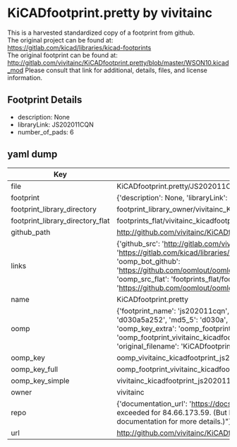 # KiCADfootprint.pretty by vivitainc  
This is a harvested standardized copy of a footprint from github.  
The original project can be found at:  
https://gitlab.com/kicad/libraries/kicad-footprints  
The original footprint can be found at:
http://gitlab.com/vivitainc/KiCADfootprint.pretty/blob/master/WSON10.kicad_mod
Please consult that link for additional, details, files, and license information.  
## Footprint Details
* description: None  
* libraryLink: JS202011CQN  
* number_of_pads: 6  
## yaml dump  
| Key | Value |  
| --- | --- |  
| file | KiCADfootprint.pretty/JS202011CQN.kicad_mod |  
| footprint | {'description': None, 'libraryLink': 'JS202011CQN', 'number_of_pads': 6} |  
| footprint_library_directory | footprint_library_owner/vivitainc_KiCADfootprint.pretty |  
| footprint_library_directory_flat | footprints_flat/vivitainc_kicadfootprint_js202011cqn/working |  
| github_path | http://github.com/vivitainc/KiCADfootprint.pretty/blob/master/JS202011CQN.kicad_mod |  
| links | {'github_src': 'http://gitlab.com/vivitainc/KiCADfootprint.pretty/blob/master/WSON10.kicad_mod', 'github_src_repo': 'https://gitlab.com/kicad/libraries/kicad-footprints', 'oomp_bot': 'footprints/vivitainc_kicadfootprint_js202011cqn/working', 'oomp_bot_github': 'https://github.com/oomlout/oomlout_oomp_footprint_bot/tree/main/footprints/vivitainc_kicadfootprint_js202011cqn/working', 'oomp_src_flat': 'footprints_flat/footprints_flat/vivitainc_kicadfootprint_js202011cqn/working', 'oomp_src_flat_github': 'https://github.com/oomlout/oomlout_oomp_footprint_src/tree/main/footprints_flat/vivitainc_kicadfootprint_js202011cqn/working'} |  
| name | KiCADfootprint.pretty |  
| oomp | {'footprint_name': 'js202011cqn', 'library_name': 'kicadfootprint', 'md5': 'd030a5a252d9ca1e247e22a14e333d94', 'md5_10': 'd030a5a252', 'md5_5': 'd030a', 'md5_6': 'd030a5', 'oomp_key': 'oomp_vivitainc_kicadfootprint_js202011cqn', 'oomp_key_extra': 'oomp_footprint_vivitainc_kicadfootprint_js202011cqn', 'oomp_key_full': 'oomp_footprint_vivitainc_kicadfootprint_js202011cqn_d030a5', 'oomp_key_simple': 'vivitainc_kicadfootprint_js202011cqn', 'original_filename': 'KiCADfootprint.pretty/JS202011CQN.kicad_mod', 'owner_name': 'vivitainc'} |  
| oomp_key | oomp_vivitainc_kicadfootprint_js202011cqn |  
| oomp_key_full | oomp_footprint_vivitainc_kicadfootprint_js202011cqn |  
| oomp_key_simple | vivitainc_kicadfootprint_js202011cqn |  
| owner | vivitainc |  
| repo | {'documentation_url': 'https://docs.github.com/rest/overview/resources-in-the-rest-api#rate-limiting', 'message': "API rate limit exceeded for 84.66.173.59. (But here's the good news: Authenticated requests get a higher rate limit. Check out the documentation for more details.)"} |  
| url | http://github.com/vivitainc/KiCADfootprint.pretty |  

